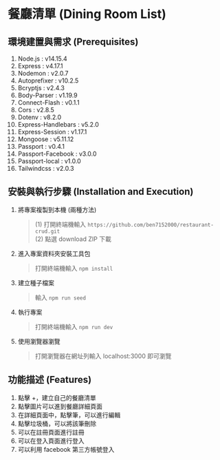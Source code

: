 # 餐廳清單 (Dining Room List)

## 環境建置與需求 (Prerequisites)

1. Node.js : v14.15.4
2. Express : v4.17.1
3. Nodemon : v2.0.7
4. Autoprefixer : v10.2.5
5. Bcryptjs : v2.4.3
6. Body-Parser : v1.19.9
7. Connect-Flash : v0.1.1
8. Cors : v2.8.5
9. Dotenv : v8.2.0
10. Express-Handlebars : v5.2.0
11. Express-Session : v1.17.1
12. Mongoose : v5.11.12
13. Passport : v0.4.1
14. Passport-Facebook : v3.0.0
15. Passport-local : v1.0.0
16. Tailwindcss : v2.0.3

## 安裝與執行步驟 (Installation and Execution)

1. 將專案複製到本機 (兩種方法)

   > (1) 打開終端機輸入
   > `https://github.com/ben7152000/restaurant-crud.git`</br>
   > (2) 點選 download ZIP 下載

2. 進入專案資料夾安裝工具包

   > 打開終端機輸入
   > `npm install`

3. 建立種子檔案

   > 輸入
   > `npm run seed`

4. 執行專案

   > 打開終端機輸入
   > `npm run dev`

5. 使用瀏覽器瀏覽</br>
   > 打開瀏覽器在網址列輸入 localhost:3000 即可瀏覽

## 功能描述 (Features)

1. 點擊 +，建立自己的餐廳清單
2. 點擊圖片可以進到餐廳詳細頁面
3. 在詳細頁面中，點擊筆，可以進行編輯
4. 點擊垃圾桶，可以將該筆刪除
5. 可以在註冊頁面進行註冊
6. 可以在登入頁面進行登入
7. 可以利用 facebook 第三方帳號登入
